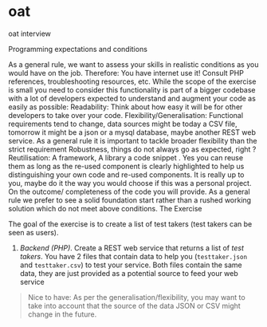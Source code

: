 # oat
oat interview

Programming expectations and conditions

As a general rule, we want to assess your skills in realistic conditions as you would have on the job. Therefore:
You have internet use it! Consult PHP references, troubleshooting resources, etc.
While the scope of the exercise is small you need to consider this functionality is part of a bigger codebase with a lot of developers expected to understand and augment your code as easily as possible:
Readability: Think about how easy it will be for other developers to take over your code. 
Flexibility/Generalisation: Functional requirements tend to change, data sources might be today a CSV file, tomorrow it might be a json or a mysql database, maybe another REST web service. As a general rule it is important to tackle broader flexibility than the strict requirement
Robustness, things do not always go as expected, right ?
Reutilisation: A framework, A library a code snippet . Yes you can reuse them as long as the re-used component is clearly highlighted to help us distinguishing your own code and re-used components. It is really up to you, maybe do it the way you  would choose if this was a personal project. 
On the outcome/ completeness of the code you will provide. As a general rule we prefer to see a solid foundation start rather than a rushed working solution which do not meet above conditions.
The Exercise

The goal of the exercise is to create a list of test takers (test takers can be seen as users). 

1. _Backend (PHP)_. Create a REST web service that returns a list of _test takers_. You have 2 files that contain data to help you (`testtaker.json` and `testtaker.csv`) to test your service. Both files contain the same data, they are just provided as a potential source to feed your web service
  > Nice to have: As per the generalisation/flexibility, you may want to take into account that the source of the data JSON or CSV might change in the future.


